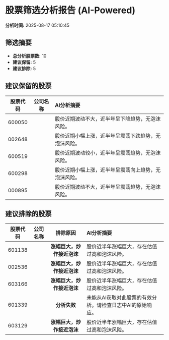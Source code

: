 # 股票筛选分析报告 (AI-Powered)

**分析时间:** 2025-08-17 05:10:45

## 筛选摘要

- **总分析股票数:** 10
- **建议保留:** 5
- **建议排除:** 5

## 建议保留的股票

| 股票代码 | 公司名称 | AI分析摘要 |
|:---:|:---:|:---|
| 600050 |  | 股价近期波动不大，近半年呈下降趋势，无泡沫风险。 |
| 002648 |  | 股价近期小幅上涨，近半年呈震荡下跌趋势，无泡沫风险。 |
| 600519 |  | 股价近期波动较小，近半年呈震荡趋势，无泡沫风险。 |
| 600298 |  | 股价近期小幅上涨，近半年呈震荡向上趋势，无泡沫风险。 |
| 000895 |  | 股价近期波动不大，近半年呈震荡趋势，无泡沫风险。 |

## 建议排除的股票

| 股票代码 | 公司名称 | 排除原因 | AI分析摘要 |
|:---:|:---:|:---:|:---|
| 601138 |  | **涨幅巨大，炒作接近泡沫** | 股价近半年涨幅巨大，存在估值过高和泡沫风险。 |
| 002536 |  | **涨幅巨大，炒作接近泡沫** | 股价近半年涨幅巨大，存在估值过高和泡沫风险。 |
| 603166 |  | **涨幅巨大，炒作接近泡沫** | 股价近半年涨幅巨大，存在估值过高和泡沫风险。 |
| 601339 |  | **分析失败** | 未能从AI获取对此股票的有效分析。请检查日志中AI的原始响应。 |
| 603129 |  | **涨幅巨大，炒作接近泡沫** | 股价近半年涨幅巨大，存在估值过高和泡沫风险。 |
